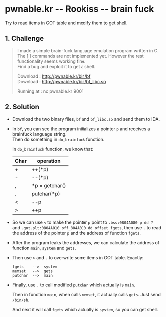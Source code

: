 # pwnable.kr -- Rookiss -- brain fuck
Try to read items in GOT table and modify them to get shell.

## 1. Challenge
  > I made a simple brain-fuck language emulation program written in C.  
  > The [ ] commands are not implemented yet. However the rest functionality seems working fine.  
  > Find a bug and exploit it to get a shell.  
  >   
  > Download : http://pwnable.kr/bin/bf  
  > Download : http://pwnable.kr/bin/bf_libc.so  
  >   
  > Running at : nc pwnable.kr 9001  

## 2. Solution
  * Download the two binary files, `bf` and `bf_libc.so` and send them to IDA.

  * In `bf`, you can see the program initializes a pointer `p` and receives a brainfuck language string.  
    Then do something in `do_brainfuck` function.  

    In `do_brainfuck` function, we know that:

    |Char |operation |
    |-----|----------|
    |  +  |  ++(\*p) |
    |  -  |  --(\*p) |
    |  ,  |  \*p = getchar() |
    |  .  |  putchar(\*p)    |
    |  <  |  --p     |
    |  >  |  ++p     |

  * So we can use `<` to make the pointer `p` point to `.bss:0804A080 p dd ?` and `.got.plt:0804A010 off_804A010 dd offset fgets`, then use `.` to read the address of the pointer `p` and the address of function `fgets`.

  * After the program leaks the addresses, we can calculate the address of function `main`, `system` and `gets`.

  * Then use `>` and `.` to overwrite some items in GOT table. Exactly:

    ```
    fgets    -->  system
    memset   -->  gets
    putchar  -->  main
    ```

  * Finally, use `.` to call modified `putchar` which actually is `main`.

    Then in function `main`, when calls `memset`, it actually calls `gets`. Just send `/bin/sh`.

    And next it will call `fgets` which actually is `system`, so you can get shell.
